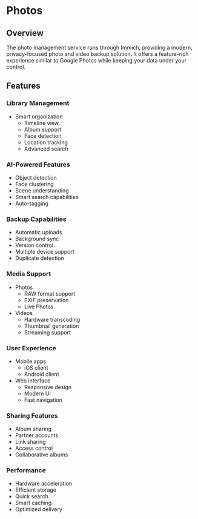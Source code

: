 # Photos

## Overview

The photo management service runs through Immich, providing a modern, privacy-focused photo and video backup solution. It offers a feature-rich experience similar to Google Photos while keeping your data under your control.

## Features

### Library Management

- Smart organization
  - Timeline view
  - Album support
  - Face detection
  - Location tracking
  - Advanced search

### AI-Powered Features

- Object detection
- Face clustering
- Scene understanding
- Smart search capabilities
- Auto-tagging

### Backup Capabilities

- Automatic uploads
- Background sync
- Version control
- Multiple device support
- Duplicate detection

### Media Support

- Photos
  - RAW format support
  - EXIF preservation
  - Live Photos
- Videos
  - Hardware transcoding
  - Thumbnail generation
  - Streaming support

### User Experience

- Mobile apps
  - iOS client
  - Android client
- Web interface
  - Responsive design
  - Modern UI
  - Fast navigation

### Sharing Features

- Album sharing
- Partner accounts
- Link sharing
- Access control
- Collaborative albums

### Performance

- Hardware acceleration
- Efficient storage
- Quick search
- Smart caching
- Optimized delivery
